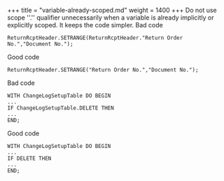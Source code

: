 +++
title = "variable-already-scoped.md"
weight = 1400
+++
Do not use scope ''.'' qualifier unnecessarily when a variable is already implicitly or explicitly scoped. It keeps the code simpler.
Bad code

    ReturnRcptHeader.SETRANGE(ReturnRcptHeader."Return Order No.","Document No.");  
      
    

Good code

    ReturnRcptHeader.SETRANGE("Return Order No.","Document No.");  
      
    

Bad code

    WITH ChangeLogSetupTable DO BEGIN
    ...
    IF ChangeLogSetupTable.DELETE THEN
    ...
    END;

Good code

    WITH ChangeLogSetupTable DO BEGIN
    ...
    IF DELETE THEN
    ...
    END;
